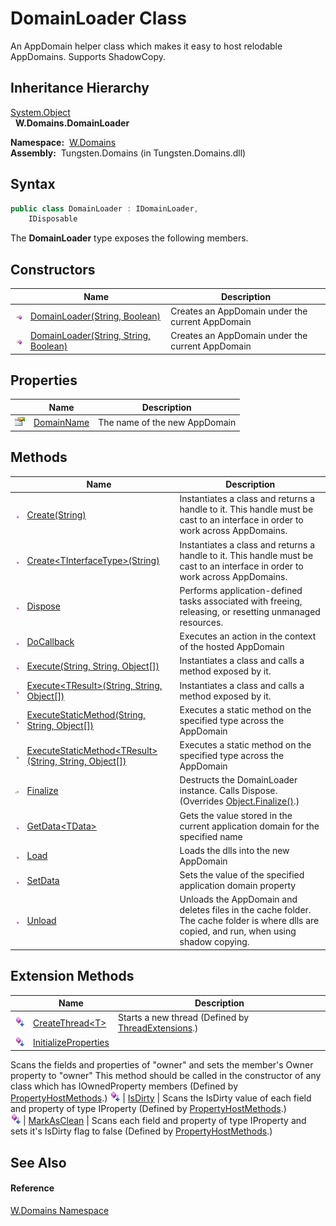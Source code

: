 DomainLoader Class
==================
  An AppDomain helper class which makes it easy to host relodable AppDomains. Supports ShadowCopy.


Inheritance Hierarchy
---------------------
[System.Object][1]  
  **W.Domains.DomainLoader**  

  **Namespace:**  [W.Domains][2]  
  **Assembly:**  Tungsten.Domains (in Tungsten.Domains.dll)

Syntax
------

```csharp
public class DomainLoader : IDomainLoader, 
	IDisposable
```

The **DomainLoader** type exposes the following members.


Constructors
------------

                 | Name                                       | Description                                      
---------------- | ------------------------------------------ | ------------------------------------------------ 
![Public method] | [DomainLoader(String, Boolean)][3]         | Creates an AppDomain under the current AppDomain 
![Public method] | [DomainLoader(String, String, Boolean)][4] | Creates an AppDomain under the current AppDomain 


Properties
----------

                   | Name            | Description                   
------------------ | --------------- | ----------------------------- 
![Public property] | [DomainName][5] | The name of the new AppDomain 


Methods
-------

                    | Name                                                            | Description                                                                                                                                 
------------------- | --------------------------------------------------------------- | ------------------------------------------------------------------------------------------------------------------------------------------- 
![Public method]    | [Create(String)][6]                                             | Instantiates a class and returns a handle to it. This handle must be cast to an interface in order to work across AppDomains.               
![Public method]    | [Create&lt;TInterfaceType>(String)][7]                          | Instantiates a class and returns a handle to it. This handle must be cast to an interface in order to work across AppDomains.               
![Public method]    | [Dispose][8]                                                    | Performs application-defined tasks associated with freeing, releasing, or resetting unmanaged resources.                                    
![Public method]    | [DoCallback][9]                                                 | Executes an action in the context of the hosted AppDomain                                                                                   
![Public method]    | [Execute(String, String, Object[])][10]                         | Instantiates a class and calls a method exposed by it.                                                                                      
![Public method]    | [Execute&lt;TResult>(String, String, Object[])][11]             | Instantiates a class and calls a method exposed by it.                                                                                      
![Public method]    | [ExecuteStaticMethod(String, String, Object[])][12]             | Executes a static method on the specified type across the AppDomain                                                                         
![Public method]    | [ExecuteStaticMethod&lt;TResult>(String, String, Object[])][13] | Executes a static method on the specified type across the AppDomain                                                                         
![Protected method] | [Finalize][14]                                                  | Destructs the DomainLoader instance. Calls Dispose. (Overrides [Object.Finalize()][15].)                                                    
![Public method]    | [GetData&lt;TData>][16]                                         | Gets the value stored in the current application domain for the specified name                                                              
![Public method]    | [Load][17]                                                      | Loads the dlls into the new AppDomain                                                                                                       
![Public method]    | [SetData][18]                                                   | Sets the value of the specified application domain property                                                                                 
![Public method]    | [Unload][19]                                                    | Unloads the AppDomain and deletes files in the cache folder. The cache folder is where dlls are copied, and run, when using shadow copying. 


Extension Methods
-----------------

                           | Name                       | Description                                                                                                                                                                                                                      
-------------------------- | -------------------------- | -------------------------------------------------------------------------------------------------------------------------------------------------------------------------------------------------------------------------------- 
![Public Extension Method] | [CreateThread&lt;T>][20]   | Starts a new thread (Defined by [ThreadExtensions][21].)                                                                                                                                                                         
![Public Extension Method] | [InitializeProperties][22] | 
Scans the fields and properties of "owner" and sets the member's Owner property to "owner" This method should be called in the constructor of any class which has IOwnedProperty members
 (Defined by [PropertyHostMethods][23].) 
![Public Extension Method] | [IsDirty][24]              | 
Scans the IsDirty value of each field and property of type IProperty
 (Defined by [PropertyHostMethods][23].)                                                                                                                 
![Public Extension Method] | [MarkAsClean][25]          | 
Scans each field and property of type IProperty and sets it's IsDirty flag to false
 (Defined by [PropertyHostMethods][23].)                                                                                                  


See Also
--------

#### Reference
[W.Domains Namespace][2]  

[1]: http://msdn.microsoft.com/en-us/library/e5kfa45b
[2]: ../README.md
[3]: _ctor.md
[4]: _ctor_1.md
[5]: DomainName.md
[6]: Create.md
[7]: Create__1.md
[8]: Dispose.md
[9]: DoCallback.md
[10]: Execute.md
[11]: Execute__1.md
[12]: ExecuteStaticMethod.md
[13]: ExecuteStaticMethod__1.md
[14]: Finalize.md
[15]: http://msdn.microsoft.com/en-us/library/4k87zsw7
[16]: GetData__1.md
[17]: Load.md
[18]: SetData.md
[19]: Unload.md
[20]: ../../W.Threading/ThreadExtensions/CreateThread__1.md
[21]: ../../W.Threading/ThreadExtensions/README.md
[22]: ../../W/PropertyHostMethods/InitializeProperties.md
[23]: ../../W/PropertyHostMethods/README.md
[24]: ../../W/PropertyHostMethods/IsDirty.md
[25]: ../../W/PropertyHostMethods/MarkAsClean.md
[26]: ../../_icons/Help.png
[Public method]: ../../_icons/pubmethod.gif "Public method"
[Public property]: ../../_icons/pubproperty.gif "Public property"
[Protected method]: ../../_icons/protmethod.gif "Protected method"
[Public Extension Method]: ../../_icons/pubextension.gif "Public Extension Method"